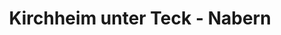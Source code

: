 ---
title: Kirchheim unter Teck - Nabern
url: /kirchheim-unter-teck-nabern/
latitude: 48.616
longitude: 9.484
---